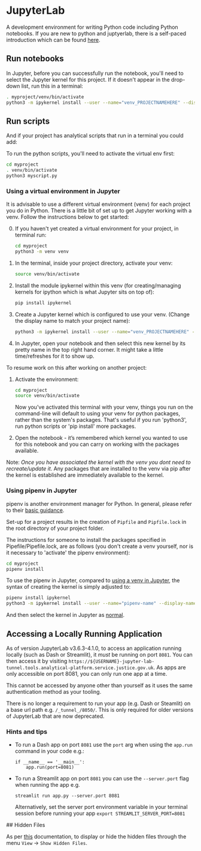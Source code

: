 # JupyterLab

A development environment for writing Python code including Python notebooks. If you are new to python and juptyerlab, there is a self-paced introduction which can be found [here](https://github.com/moj-analytical-services/intro-to-python).

## Run notebooks

In Jupyter, before you can successfully run the notebook, you'll need to select the Jupyter kernel for this project. If it doesn't appear in the drop-down list, run this in a terminal:

```bash
. myproject/venv/bin/activate
python3 -m ipykernel install --user --name="venv_PROJECTNAMEHERE" --display-name="My project (Python3)"
```

## Run scripts

And if your project has analytical scripts that run in a terminal you could add:

To run the python scripts, you'll need to activate the virtual env first:

```bash
cd myproject
. venv/bin/activate
python3 myscript.py
```

### Using a virtual environment in Jupyter

It is advisable to use a different virtual environment (venv) for each project you do in Python. There is a little bit of set up to get Jupyter working with a venv. Follow the instructions below to get started:

0. If you haven't yet created a virtual environment for your project, in terminal run:

    ```bash
    cd myproject
    python3 -m venv venv
    ```

1. In the terminal, inside your project directory, activate your venv:

    ```bash
    source venv/bin/activate
    ```

2. Install the module ipykernel within this venv (for creating/managing kernels for ipython which is what Jupyter sits on top of):

    ```bash
    pip install ipykernel
    ```

3. Create a Jupyter kernel which is configured to use your venv. (Change the display name to match your project name):

    ```bash
    python3 -m ipykernel install --user --name="venv_PROJECTNAMEHERE" --display-name="My project (Python3)"
    ```

4. In Jupyter, open your notebook and then select this new kernel by its pretty name in the top right hand corner. It might take a little time/refreshes for it to show up.

To resume work on this after working on another project:

1. Activate the environment:

    ```bash
    cd myproject
    source venv/bin/activate
    ```

    Now you've activated this terminal with your venv, things you run on the command-line will default to using your venv for python packages, rather than the system's packages. That's useful if you run 'python3', run python scripts or 'pip install' more packages.

2. Open the notebook - it’s remembered which kernel you wanted to use for this notebook and you can carry on working with the packages available.

Note: *Once you have associated the kernel with the venv you dont need to recreate/update it*. Any packages that are installed to the venv via pip after the kernel is established are immediately available to the kernel.

### Using pipenv in Jupyter

pipenv is another environment manager for Python. In general, please refer to their [basic guidance](https://pipenv-fork.readthedocs.io/en/latest/basics.html).

Set-up for a project results in the creation of `Pipfile` and `Pipfile.lock` in the root directory of your project folder.

The instructions for someone to install the packages specified in Pipefile/Pipefile.lock, are as follows (you don't create a venv yourself, nor is it necessary to 'activate' the pipenv environment):

```bash
cd myproject
pipenv install
```

To use the pipenv in Jupyter, compared to [using a venv in Jupyter](../tools/package-management.html#venv-and-pip), the syntax of creating the kernel is simply adjusted to:

```bash
pipenv install ipykernel
python3 -m ipykernel install --user --name="pipenv-name" --display-name="My project (Python3)"
```

And then select the kernel in Jupyter as [normal](../tools/package-management.html#venv-and-pip).

## Accessing a Locally Running Application

As of version JupyterLab v3.6.3-4.1.0, to access an application running locally (such as Dash or Streamlit), it *must* be running on port `8081`. You can then access it by visiting `https://${USERNAME}-jupyter-lab-tunnel.tools.analytical-platform.service.justice.gov.uk`. As apps are only accessible on port 8081, you can only run one app at a time.

This cannot be accessed by anyone other than yourself as it uses the same authentication method as your tooling.

There is no longer a requirement to run your app (e.g. Dash or Steamlit) on a base url path e.g. `/_tunnel_/8050/`. This is only required for older versions of JupyterLab that are now deprecated.

### Hints and tips
- To run a Dash app on port `8081` use the `port` arg when using the `app.run` command in your code e.g.:
    ```
    if __name__ == '__main__':
        app.run(port=8081)
    ```
- To run a Streamlit app on port `8081` you can use the `--server.port` flag when running the app e.g.
   ```
   streamlit run app.py --server.port 8081
   ```
    Alternatively, set the server port environment variable in your terminal session before running your app `export STREAMLIT_SERVER_PORT=8081`


## Hidden Files

As per [this](https://jupyterlab.readthedocs.io/en/stable/user/files.html#displaying-hidden-files) documentation, to display or hide the hidden files through the menu `View` -> `Show Hidden Files`.
